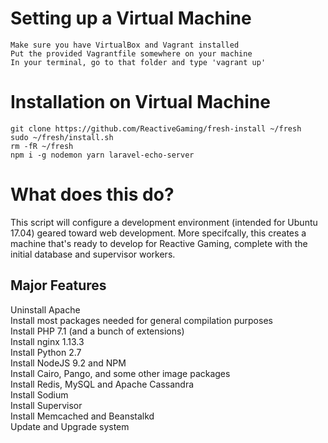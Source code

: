 # Setting up a Virtual Machine
```
Make sure you have VirtualBox and Vagrant installed
Put the provided Vagrantfile somewhere on your machine
In your terminal, go to that folder and type 'vagrant up'
```

# Installation on Virtual Machine
```
git clone https://github.com/ReactiveGaming/fresh-install ~/fresh
sudo ~/fresh/install.sh
rm -fR ~/fresh
npm i -g nodemon yarn laravel-echo-server
```

# What does this do?
This script will configure a development environment (intended for Ubuntu 17.04) geared toward web development. More specifcally, this creates a machine that's ready to develop for Reactive Gaming, complete with the initial database and supervisor workers.

## Major Features
Uninstall Apache  
Install most packages needed for general compilation purposes  
Install PHP 7.1 (and a bunch of extensions)  
Install nginx 1.13.3  
Install Python 2.7  
Install NodeJS 9.2 and NPM  
Install Cairo, Pango, and some other image packages  
Install Redis, MySQL and Apache Cassandra  
Install Sodium  
Install Supervisor  
Install Memcached and Beanstalkd  
Update and Upgrade system
